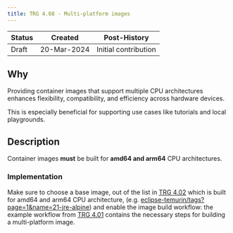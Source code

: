 ```yaml
---
title: TRG 4.08 - Multi-platform images
---
```


| Status | Created     | Post-History                              |
|--------|-------------|-------------------------------------------|
| Draft  | 20-Mar-2024 | Initial contribution                      |

## Why

Providing container images that support multiple CPU architectures enhances flexibility, compatibility, and efficiency across hardware devices.

This is especially beneficial for supporting use cases like tutorials and local playgrounds.

## Description

Container images **must** be built for **amd64 and arm64** CPU architectures.

### Implementation

Make sure to choose a base image, out of the list in [TRG 4.02](../trg-4/trg-4-02.md#aligned-base-images) which is built for amd64 and arm64 CPU architecture, (e.g. [eclipse-temurin/tags?page=1&name=21-jre-alpine](https://hub.docker.com/_/eclipse-temurin/tags?page=1&name=21-jre-alpine)) and enable the image build workflow: the example workflow from [TRG 4.01](../trg-4/trg-4-01.md) contains the necessary steps for building a multi-platform image.
